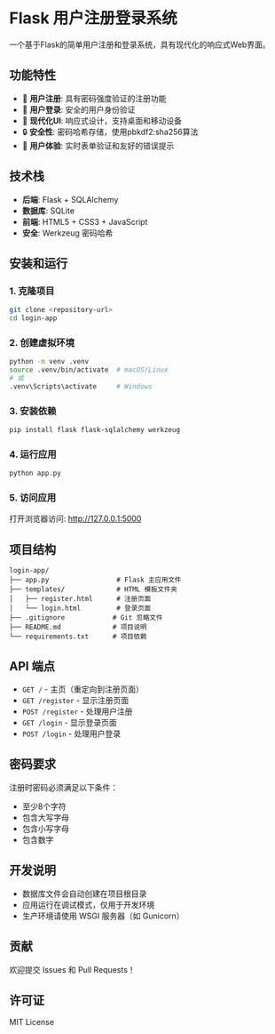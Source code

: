 # Flask 用户注册登录系统

一个基于Flask的简单用户注册和登录系统，具有现代化的响应式Web界面。

## 功能特性

- 📝 **用户注册**: 具有密码强度验证的注册功能
- 🔐 **用户登录**: 安全的用户身份验证
- 🎨 **现代化UI**: 响应式设计，支持桌面和移动设备
- 🔒 **安全性**: 密码哈希存储，使用pbkdf2:sha256算法
- 📱 **用户体验**: 实时表单验证和友好的错误提示

## 技术栈

- **后端**: Flask + SQLAlchemy
- **数据库**: SQLite
- **前端**: HTML5 + CSS3 + JavaScript
- **安全**: Werkzeug 密码哈希

## 安装和运行

### 1. 克隆项目
```bash
git clone <repository-url>
cd login-app
```

### 2. 创建虚拟环境
```bash
python -m venv .venv
source .venv/bin/activate  # macOS/Linux
# 或
.venv\Scripts\activate     # Windows
```

### 3. 安装依赖
```bash
pip install flask flask-sqlalchemy werkzeug
```

### 4. 运行应用
```bash
python app.py
```

### 5. 访问应用
打开浏览器访问: http://127.0.0.1:5000

## 项目结构

```
login-app/
├── app.py                 # Flask 主应用文件
├── templates/             # HTML 模板文件夹
│   ├── register.html      # 注册页面
│   └── login.html         # 登录页面
├── .gitignore            # Git 忽略文件
├── README.md             # 项目说明
└── requirements.txt      # 项目依赖
```

## API 端点

- `GET /` - 主页（重定向到注册页面）
- `GET /register` - 显示注册页面
- `POST /register` - 处理用户注册
- `GET /login` - 显示登录页面  
- `POST /login` - 处理用户登录

## 密码要求

注册时密码必须满足以下条件：
- 至少8个字符
- 包含大写字母
- 包含小写字母
- 包含数字

## 开发说明

- 数据库文件会自动创建在项目根目录
- 应用运行在调试模式，仅用于开发环境
- 生产环境请使用 WSGI 服务器（如 Gunicorn）

## 贡献

欢迎提交 Issues 和 Pull Requests！

## 许可证

MIT License